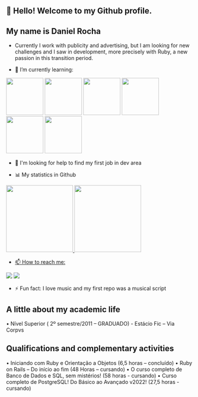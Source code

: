 ## 👋 Hello! Welcome to my Github profile.
## My name is Daniel Rocha

- Currently I work with publicity and advertising, but I am looking for new challenges and I saw in development, more precisely with Ruby,
  a new passion in this transition period.
  
- 🌱 I’m currently learning:

 <img src="https://cdn.jsdelivr.net/gh/devicons/devicon/icons/ruby/ruby-original-wordmark.svg" height="100" width="100" />  <img src="https://cdn.jsdelivr.net/gh/devicons/devicon/icons/rails/rails-plain-wordmark.svg" height="100" width="100" /> <img src="https://cdn.jsdelivr.net/gh/devicons/devicon/icons/docker/docker-original-wordmark.svg" height="100" width="100" />   <img src="https://cdn.jsdelivr.net/gh/devicons/devicon/icons/git/git-original-wordmark.svg" height="100" width="100"/> <img src="https://cdn.jsdelivr.net/gh/devicons/devicon/icons/javascript/javascript-plain.svg" height="100" width="100" />  <img src="https://cdn.jsdelivr.net/gh/devicons/devicon/icons/html5/html5-original-wordmark.svg" height="100" width="100"/>

- 🤔 I'm looking for help to find my first job in dev area
 
- 📊 My statistics in Github
<div>
<a href="https://github.com/DANIELROCHA1990">
<img height="180em" src="https://github-readme-stats.vercel.app/api/top-langs/?username=DANIELROCHA1990&layout=compact&langs_count=7&theme=dracula"/>
<img height="180em" src="https://github-readme-stats.vercel.app/api?username=DANIELROCHA1990&show_icons=true&theme=dracula&include_all_commits=true"/>
</div>

- 📫 How to reach me:
  
<a href="https://www.linkedin.com/in/daniel-rocha-a670a594/" target="_blank"><img src="https://img.shields.io/badge/-LinkedIn-%230077B5?style=for-the-badge&logo=linkedin&logoColor=white" target="_blank"></a> <a href = "mailto:daniel1990rocha@gmail.com"><img src="https://img.shields.io/badge/Gmail-D14836?style=for-the-badge&logo=gmail&logoColor=white" target="_blank"></a>
  
- ⚡ Fun fact: I love music and my first repo was a musical script 


## A little about my academic life
• Nível Superior ( 2º semestre/2011 – GRADUADO) - Estácio Fic – Via Corpvs
  
## Qualifications and complementary activities
• Iniciando com Ruby e Orientação a Objetos (6,5 horas – concluído)
• Ruby on Rails – Do início ao fim (48 Horas – cursando)
• O curso completo de Banco de Dados e SQL, sem mistérios! (58 horas - cursando)
• Curso completo de PostgreSQL! Do Básico ao Avançado v2022! (27,5 horas - cursando)
